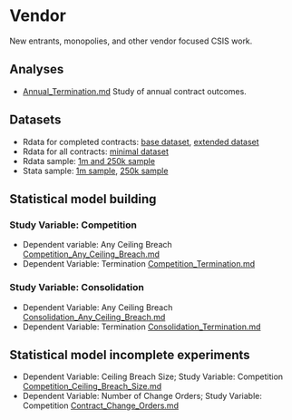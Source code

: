 # Vendor
New entrants, monopolies, and other vendor focused CSIS work.

## Analyses
* [Annual_Termination.md](Annual_Termination.md) Study of annual contract outcomes.

## Datasets
* Rdata for completed contracts: [base dataset](data/transformed_def.Rdata), [extended dataset](data/transformed_def.Rdata)
* Rdata for all contracts: [minimal dataset](data/defense_contract_all.RData)
* Rdata sample: [1m and 250k sample](data/def_sample.Rdata)
* Stata sample: [1m sample](data/stata_def_sample1m.zip), [250k sample](data/stata_def_sample250k.zip)

## Statistical model building
### Study Variable: Competition 
* Dependent variable: Any Ceiling Breach [Competition_Any_Ceiling_Breach.md](data/Competition_Any_Ceiling_Breach.md)
* Dependent Variable: Termination [Competition_Termination.md](data/Competition_Termination.md)  
### Study Variable: Consolidation
* Dependent Variable: Any Ceiling Breach [Consolidation_Any_Ceiling_Breach.md](Consolidation_Any_Ceiling_Breach.md)
* Dependent Variable: Termination [Consolidation_Termination.md](data/Consolidation_Termination.md) 

## Statistical model incomplete experiments
* Dependent Variable: Ceiling Breach Size; Study Variable: Competition [Competition_Ceiling_Breach_Size.md](data/Competition_Ceiling_Breach_Size.md) 
* Dependent Variable: Number of Change Orders; Study Variable: Competition [Contract_Change_Orders.md](data/Contract_Change_Orders.md) 
